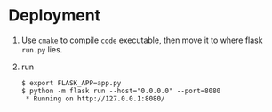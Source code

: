 # Deployment

1. Use `cmake` to compile `code` executable, then move it to where flask `run.py` lies. 

2. run

   ```shell
   $ export FLASK_APP=app.py
   $ python -m flask run --host="0.0.0.0" --port=8080
    * Running on http://127.0.0.1:8080/
   ```

   